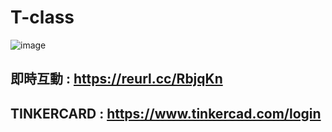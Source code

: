 # T-class

![image](https://user-images.githubusercontent.com/89717270/132115065-e15d8d6b-83d7-419c-aea3-ecfb18438593.png)

## 即時互動 : https://reurl.cc/RbjqKn

## TINKERCARD : https://www.tinkercad.com/login
